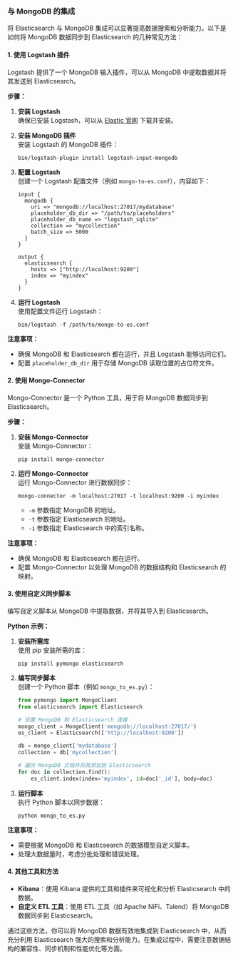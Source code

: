 ### 与 MongoDB 的集成

将 Elasticsearch 与 MongoDB 集成可以显著提高数据搜索和分析能力。以下是如何将 MongoDB 数据同步到 Elasticsearch 的几种常见方法：

#### 1. 使用 Logstash 插件

Logstash 提供了一个 MongoDB 输入插件，可以从 MongoDB 中提取数据并将其发送到 Elasticsearch。

**步骤：**

1. **安装 Logstash**  
   确保已安装 Logstash，可以从 [Elastic 官网](https://www.elastic.co/downloads/logstash) 下载并安装。

2. **安装 MongoDB 插件**  
   安装 Logstash 的 MongoDB 插件：
   ```shell
   bin/logstash-plugin install logstash-input-mongodb
   ```

3. **配置 Logstash**  
   创建一个 Logstash 配置文件（例如 `mongo-to-es.conf`），内容如下：
   ```plaintext
   input {
     mongodb {
       uri => "mongodb://localhost:27017/mydatabase"
       placeholder_db_dir => "/path/to/placeholders"
       placeholder_db_name => "logstash_sqlite"
       collection => "mycollection"
       batch_size => 5000
     }
   }

   output {
     elasticsearch {
       hosts => ["http://localhost:9200"]
       index => "myindex"
     }
   }
   ```

4. **运行 Logstash**  
   使用配置文件运行 Logstash：
   ```shell
   bin/logstash -f /path/to/mongo-to-es.conf
   ```

**注意事项：**

- 确保 MongoDB 和 Elasticsearch 都在运行，并且 Logstash 能够访问它们。
- 配置 `placeholder_db_dir` 用于存储 MongoDB 读取位置的占位符文件。

#### 2. 使用 Mongo-Connector

Mongo-Connector 是一个 Python 工具，用于将 MongoDB 数据同步到 Elasticsearch。

**步骤：**

1. **安装 Mongo-Connector**  
   安装 Mongo-Connector：
   ```shell
   pip install mongo-connector
   ```

2. **运行 Mongo-Connector**  
   运行 Mongo-Connector 进行数据同步：
   ```shell
   mongo-connector -m localhost:27017 -t localhost:9200 -i myindex
   ```

   - `-m` 参数指定 MongoDB 的地址。
   - `-t` 参数指定 Elasticsearch 的地址。
   - `-i` 参数指定 Elasticsearch 中的索引名称。

**注意事项：**

- 确保 MongoDB 和 Elasticsearch 都在运行。
- 配置 Mongo-Connector 以处理 MongoDB 的数据结构和 Elasticsearch 的映射。

#### 3. 使用自定义同步脚本

编写自定义脚本从 MongoDB 中提取数据，并将其导入到 Elasticsearch。

**Python 示例：**

1. **安装所需库**  
   使用 pip 安装所需的库：
   ```shell
   pip install pymongo elasticsearch
   ```

2. **编写同步脚本**  
   创建一个 Python 脚本（例如 `mongo_to_es.py`）：
   ```python
   from pymongo import MongoClient
   from elasticsearch import Elasticsearch

   # 设置 MongoDB 和 Elasticsearch 连接
   mongo_client = MongoClient('mongodb://localhost:27017/')
   es_client = Elasticsearch(['http://localhost:9200'])

   db = mongo_client['mydatabase']
   collection = db['mycollection']

   # 遍历 MongoDB 文档并将其添加到 Elasticsearch
   for doc in collection.find():
       es_client.index(index='myindex', id=doc['_id'], body=doc)
   ```

3. **运行脚本**  
   执行 Python 脚本以同步数据：
   ```shell
   python mongo_to_es.py
   ```

**注意事项：**

- 需要根据 MongoDB 和 Elasticsearch 的数据模型自定义脚本。
- 处理大数据量时，考虑分批处理和错误处理。

#### 4. 其他工具和方法

- **Kibana**：使用 Kibana 提供的工具和插件来可视化和分析 Elasticsearch 中的数据。
- **自定义 ETL 工具**：使用 ETL 工具（如 Apache NiFi、Talend）将 MongoDB 数据同步到 Elasticsearch。

通过这些方法，你可以将 MongoDB 数据有效地集成到 Elasticsearch 中，从而充分利用 Elasticsearch 强大的搜索和分析能力。在集成过程中，需要注意数据结构的兼容性、同步机制和性能优化等方面。